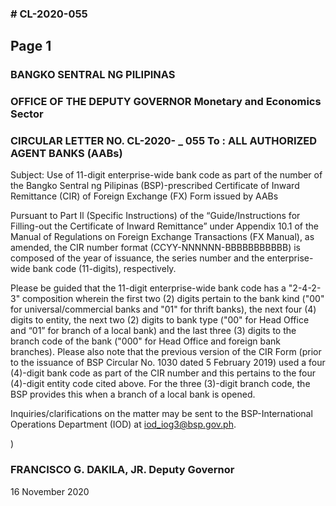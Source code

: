 ### # CL-2020-055

## Page 1

### BANGKO SENTRAL NG PILIPINAS

### OFFICE OF THE DEPUTY GOVERNOR Monetary and Economics Sector

### CIRCULAR LETTER NO. CL-2020- _ 055 To : ALL AUTHORIZED AGENT BANKS (AABs)

Subject: Use of 11-digit enterprise-wide bank code as part of the number of the Bangko Sentral ng Pilipinas (BSP)-prescribed Certificate of Inward Remittance (CIR) of Foreign Exchange (FX) Form issued by AABs

Pursuant to Part Il (Specific Instructions) of the “Guide/Instructions for Filling-out the Certificate of Inward Remittance” under Appendix 10.1 of the Manual of Regulations on Foreign Exchange Transactions (FX Manual), as amended, the CIR number format (CCYY-NNNNNN-BBBBBBBBBBB) is composed of the year of issuance, the series number and the enterprise-wide bank code (11-digits), respectively.

Please be guided that the 11-digit enterprise-wide bank code has a "2-4-2-3" composition wherein the first two (2) digits pertain to the bank kind ("00" for universal/commercial banks and "01" for thrift banks), the next four (4) digits to entity, the next two (2) digits to bank type ("00" for Head Office and “01” for branch of a local bank) and the last three (3) digits to the branch code of the bank ("000" for Head Office and foreign bank branches). Please also note that the previous version of the CIR Form (prior to the issuance of BSP Circular No. 1030 dated 5 February 2019) used a four (4)-digit bank code as part of the CIR number and this pertains to the four (4)-digit entity code cited above. For the three (3)-digit branch code, the BSP provides this when a branch of a local bank is opened.

Inquiries/clarifications on the matter may be sent to the BSP-International Operations Department (IOD) at iod_iog3@bsp.gov.ph.

)

### FRANCISCO G. DAKILA, JR. Deputy Governor

16 November 2020 